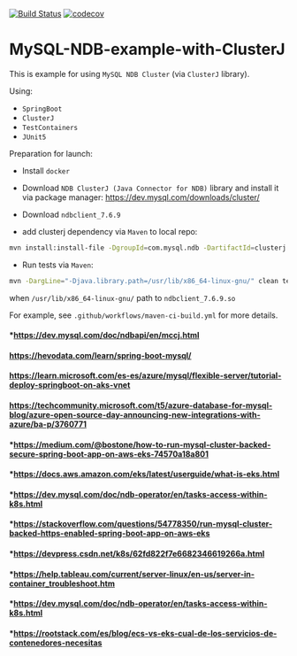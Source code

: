 [![Build Status](https://github.com/eaxdev/MySQL-NDB-example-with-ClusterJ/workflows/build/badge.svg)](https://github.com/eaxdev/MySQL-NDB-example-with-ClusterJ/actions)
[![codecov](https://codecov.io/gh/eaxdev/MySQL-NDB-example-with-ClusterJ/branch/master/graph/badge.svg)](https://codecov.io/gh/eaxdev/MySQL-NDB-example-with-ClusterJ)

# MySQL-NDB-example-with-ClusterJ
This is example for using `MySQL NDB Cluster` (via `ClusterJ` library).
 
Using:
* `SpringBoot`
* `ClusterJ`
* `TestContainers`
* `JUnit5`

Preparation for launch: 

* Install `docker`

* Download `NDB ClusterJ (Java Connector for NDB)` library and install 
it via package manager: https://dev.mysql.com/downloads/cluster/

* Download `ndbclient_7.6.9`

* add clusterj dependency via `Maven` to local repo: 
```bash
mvn install:install-file -DgroupId=com.mysql.ndb -DartifactId=clusterj -Dversion=7.6.9 -Dpackaging=jar -Dfile=clusterj-7.6.9.jar -DgeneratePom=true
```

* Run tests via `Maven`:

```bash
mvn -DargLine="-Djava.library.path=/usr/lib/x86_64-linux-gnu/" clean test
```

when `/usr/lib/x86_64-linux-gnu/` path to `ndbclient_7.6.9.so`

For example, see `.github/workflows/maven-ci-build.yml` for more details.
#### *https://dev.mysql.com/doc/ndbapi/en/mccj.html
#### https://hevodata.com/learn/spring-boot-mysql/
#### https://learn.microsoft.com/es-es/azure/mysql/flexible-server/tutorial-deploy-springboot-on-aks-vnet
#### https://techcommunity.microsoft.com/t5/azure-database-for-mysql-blog/azure-open-source-day-announcing-new-integrations-with-azure/ba-p/3760771
#### *https://medium.com/@bostone/how-to-run-mysql-cluster-backed-secure-spring-boot-app-on-aws-eks-74570a18a801
#### *https://docs.aws.amazon.com/eks/latest/userguide/what-is-eks.html
#### *https://dev.mysql.com/doc/ndb-operator/en/tasks-access-within-k8s.html
#### *https://stackoverflow.com/questions/54778350/run-mysql-cluster-backed-https-enabled-spring-boot-app-on-aws-eks
#### *https://devpress.csdn.net/k8s/62fd822f7e6682346619266a.html
#### *https://help.tableau.com/current/server-linux/en-us/server-in-container_troubleshoot.htm
#### *https://dev.mysql.com/doc/ndb-operator/en/tasks-access-within-k8s.html
#### *https://rootstack.com/es/blog/ecs-vs-eks-cual-de-los-servicios-de-contenedores-necesitas

